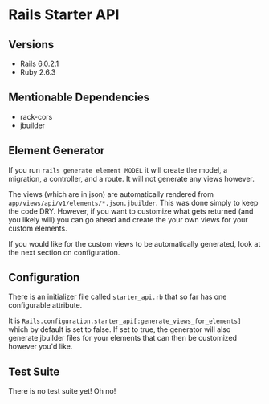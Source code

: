 # Rails Starter API 

## Versions

* Rails 6.0.2.1
* Ruby 2.6.3

## Mentionable Dependencies

* rack-cors
* jbuilder

## Element Generator

If you run `rails generate element MODEL` it will create the model, a migration, a controller, and a route. It will not generate any views however. 

The views (which are in json) are automatically rendered from `app/views/api/v1/elements/*.json.jbuilder`. This was done simply to keep the code DRY. However, if you want to customize what gets returned (and you likely will) you can go ahead and create the your own views for your custom elements.

If you would like for the custom views to be automatically generated, look at the next section on configuration.

## Configuration

There is an initializer file called `starter_api.rb` that so far has one configurable attribute.

It is `Rails.configuration.starter_api[:generate_views_for_elements]` which by default is set to false. If set to true, the generator will also generate jbuilder files for your elements that can then be customized however you'd like.

## Test Suite

There is no test suite yet! Oh no!


